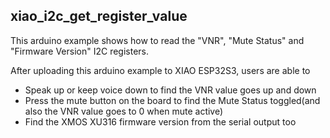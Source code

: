 ## xiao_i2c_get_register_value

This arduino example shows how to read the "VNR", "Mute Status" and "Firmware Version" I2C registers.

After uploading this arduino example to XIAO ESP32S3, users are able to 
- Speak up or keep voice down to find the VNR value goes up and down
- Press the mute button on the board to find the Mute Status toggled(and also the VNR value goes to 0 when mute active)
- Find the XMOS XU316 firmware version from the serial output too